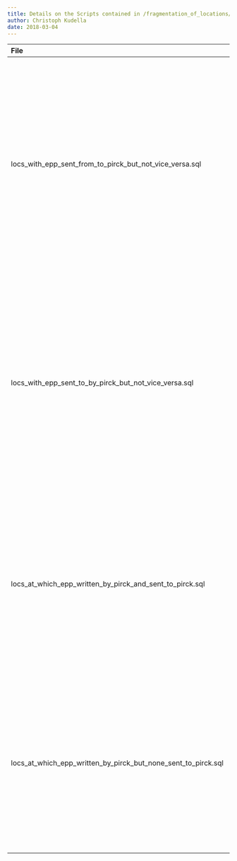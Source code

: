```yaml
---
title: Details on the Scripts contained in /fragmentation_of_locations/
author: Christoph Kudella
date: 2018-03-04
---
```

| File | Description |
| :------------- | :------------- |
| locs_with_epp_sent_from_to_pirck_but_not_vice_versa.sql | This script generates a list of locations for which the dataset records letters sent from those locations to Pirckheimer but not vice versa. The source and target locations are enriched with geographic coordinates from the locations table. |
| locs_with_epp_sent_to_by_pirck_but_not_vice_versa.sql | This script generates a list of locations for which the dataset records letters sent by Pirckheimer to those locations but not vice versa. The source and target locations are enriched with geographic coordinates from the locations table. |
| locs_at_which_epp_written_by_pirck_and_sent_to_pirck.sql | This script generates a list of locations for which the dataset records instances of Pirckheimer both writing letters at these locations and receiving letters written from these locations. |
| locs_at_which_epp_written_by_pirck_but_none_sent_to_pirck.sql | This script generates a list of locations for which the dataset records instances of Pirckheimer writing letters at these locations but not receiving letters written from these locations. |